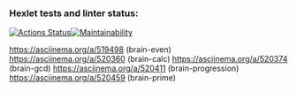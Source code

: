### Hexlet tests and linter status:
[![Actions Status](https://github.com/AlexBoynich/frontend-project-lvl1/workflows/hexlet-check/badge.svg)](https://github.com/AlexBoynich/frontend-project-lvl1/actions)[![Maintainability](https://api.codeclimate.com/v1/badges/78a6ff021a110da6cbf4/maintainability)](https://codeclimate.com/github/AlexBoynich/frontend-project-lvl1/maintainability)

https://asciinema.org/a/519498 (brain-even)
https://asciinema.org/a/520360 (brain-calc)
https://asciinema.org/a/520374 (brain-gcd)
https://asciinema.org/a/520411 (brain-progression)
https://asciinema.org/a/520459 (brain-prime)